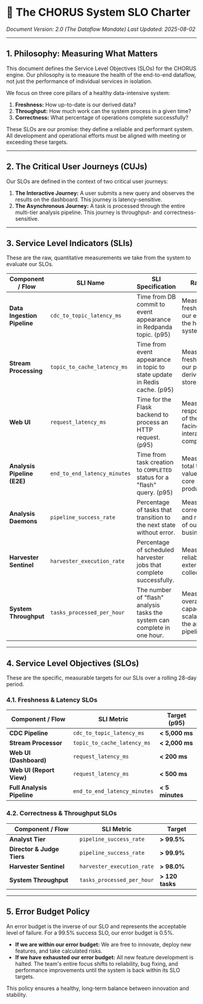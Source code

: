 # 🔱 The CHORUS System SLO Charter

_Document Version: 2.0 (The Dataflow Mandate)_
_Last Updated: 2025-08-02_

---

## 1. Philosophy: Measuring What Matters

This document defines the Service Level Objectives (SLOs) for the CHORUS engine. Our philosophy is to measure the health of the end-to-end dataflow, not just the performance of individual services in isolation.

We focus on three core pillars of a healthy data-intensive system:

1.  **Freshness:** How up-to-date is our derived data?
2.  **Throughput:** How much work can the system process in a given time?
3.  **Correctness:** What percentage of operations complete successfully?

These SLOs are our promise: they define a reliable and performant system. All development and operational efforts must be aligned with meeting or exceeding these targets.

---

## 2. The Critical User Journeys (CUJs)

Our SLOs are defined in the context of two critical user journeys:

1.  **The Interactive Journey:** A user submits a new query and observes the results on the dashboard. This journey is latency-sensitive.
2.  **The Asynchronous Journey:** A task is processed through the entire multi-tier analysis pipeline. This journey is throughput- and correctness-sensitive.

---

## 3. Service Level Indicators (SLIs)

These are the raw, quantitative measurements we take from the system to evaluate our SLOs.

| Component / Flow              | SLI Name                      | SLI Specification                                                                 | Rationale                                                                 |
| ----------------------------- | ----------------------------- | --------------------------------------------------------------------------------- | ------------------------------------------------------------------------- |
| **Data Ingestion Pipeline**   | `cdc_to_topic_latency_ms`     | Time from DB commit to event appearance in Redpanda topic. (p95)                  | Measures the freshness of our event log, the heart of the system.         |
| **Stream Processing**         | `topic_to_cache_latency_ms`   | Time from event appearance in topic to state update in Redis cache. (p95)         | Measures the freshness of our primary derived data store for the UI.      |
| **Web UI**                    | `request_latency_ms`          | Time for the Flask backend to process an HTTP request. (p95)                      | Measures the responsiveness of the user-facing interactive components.    |
| **Analysis Pipeline (E2E)**   | `end_to_end_latency_minutes`  | Time from task creation to `COMPLETED` status for a "flash" query. (p95)          | Measures the total time-to-value for the core analytical product.         |
| **Analysis Daemons**          | `pipeline_success_rate`       | Percentage of tasks that transition to the next state without error.              | Measures the correctness and reliability of our core business logic.      |
| **Harvester Sentinel**        | `harvester_execution_rate`    | Percentage of scheduled harvester jobs that complete successfully.                | Measures the reliability of our external data collection.                 |
| **System Throughput**         | `tasks_processed_per_hour`    | The number of "flash" analysis tasks the system can complete in one hour.         | Measures the overall capacity and scalability of the analysis pipeline.   |

---

## 4. Service Level Objectives (SLOs)

These are the specific, measurable targets for our SLIs over a rolling 28-day period.

### 4.1. Freshness & Latency SLOs

| Component / Flow            | SLI Metric                   | Target (p95)      |
| --------------------------- | ---------------------------- | ----------------- |
| **CDC Pipeline**            | `cdc_to_topic_latency_ms`    | **< 5,000 ms**    |
| **Stream Processor**        | `topic_to_cache_latency_ms`  | **< 2,000 ms**    |
| **Web UI (Dashboard)**      | `request_latency_ms`         | **< 200 ms**      |
| **Web UI (Report View)**    | `request_latency_ms`         | **< 500 ms**      |
| **Full Analysis Pipeline**  | `end_to_end_latency_minutes` | **< 5 minutes**   |

### 4.2. Correctness & Throughput SLOs

| Component / Flow            | SLI Metric                   | Target            |
| --------------------------- | ---------------------------- | ----------------- |
| **Analyst Tier**            | `pipeline_success_rate`      | **> 99.5%**       |
| **Director & Judge Tiers**  | `pipeline_success_rate`      | **> 99.9%**       |
| **Harvester Sentinel**      | `harvester_execution_rate`   | **> 98.0%**       |
| **System Throughput**       | `tasks_processed_per_hour`   | **> 120 tasks**   |

---

## 5. Error Budget Policy

An error budget is the inverse of our SLO and represents the acceptable level of failure. For a 99.5% success SLO, our error budget is 0.5%.

-   **If we are within our error budget:** We are free to innovate, deploy new features, and take calculated risks.
-   **If we have exhausted our error budget:** All new feature development is halted. The team's entire focus shifts to reliability, bug fixing, and performance improvements until the system is back within its SLO targets.

This policy ensures a healthy, long-term balance between innovation and stability.
